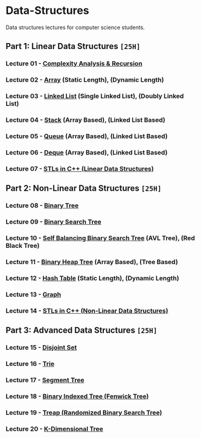 # Data-Structures
Data structures lectures for computer science students.
 
## Part 1: Linear Data Structures `[25H]`

### Lecture 01 - [Complexity Analysis & Recursion](https://github.com/cs-MohamedAyman/Data-Structures/tree/master/Lecture%2001%20-%20Complexity%20Analysis%20%26%20Recursion)
### Lecture 02 - [Array](https://github.com/cs-MohamedAyman/Data-Structures/tree/master/Lecture%2002%20-%20Array) (Static Length), (Dynamic Length)
### Lecture 03 - [Linked List](https://github.com/cs-MohamedAyman/Data-Structures/tree/master/Lecture%2003%20-%20Linked%20List) (Single Linked List), (Doubly Linked List)
### Lecture 04 - [Stack](https://github.com/cs-MohamedAyman/Data-Structures/tree/master/Lecture%2004%20-%20Stack) (Array Based), (Linked List Based)
### Lecture 05 - [Queue](https://github.com/cs-MohamedAyman/Data-Structures/tree/master/Lecture%2005%20-%20Queue) (Array Based), (Linked List Based)
### Lecture 06 - [Deque](https://github.com/cs-MohamedAyman/Data-Structures/tree/master/Lecture%2006%20-%20Deque) (Array Based), (Linked List Based)
### Lecture 07 - [STLs in C++ (Linear Data Structures)](https://github.com/cs-MohamedAyman/Data-Structures/tree/master/Lecture%2007%20-%20STL%20in%20C%2B%2B%20(Linear%20Data%20Structures))

## Part 2: Non-Linear Data Structures `[25H]`
 
### Lecture 08 - [Binary Tree](https://github.com/cs-MohamedAyman/Data-Structures/tree/master/Lecture%2008%20-%20Binary%20Tree)
### Lecture 09 - [Binary Search Tree](https://github.com/cs-MohamedAyman/Data-Structures/tree/master/Lecture%2009%20-%20Binary%20Search%20Tree)
### Lecture 10 - [Self Balancing Binary Search Tree](https://github.com/cs-MohamedAyman/Data-Structures/tree/master/Lecture%2010%20-%20Self%20Balancing%20Binary%20Search%20Tree) (AVL Tree), (Red Black Tree)
### Lecture 11 - [Binary Heap Tree](https://github.com/cs-MohamedAyman/Data-Structures/tree/master/Lecture%2011%20-%20Binary%20Heap%20Tree) (Array Based), (Tree Based)
### Lecture 12 - [Hash Table](https://github.com/cs-MohamedAyman/Data-Structures/tree/master/Lecture%2012%20-%20Hash%20Table) (Static Length), (Dynamic Length)
### Lecture 13 - [Graph](https://github.com/cs-MohamedAyman/Data-Structures/tree/master/Lecture%2013%20-%20Graph)
### Lecture 14 - [STLs in C++ (Non-Linear Data Structures)](https://github.com/cs-MohamedAyman/Data-Structures/tree/master/Lecture%2014%20-%20STL%20in%20C%2B%2B%20(Non-Linear%20Data%20Structures))

## Part 3: Advanced Data Structures `[25H]`

### Lecture 15 - [Disjoint Set]()
### Lecture 16 - [Trie]()
### Lecture 17 - [Segment Tree]()
### Lecture 18 - [Binary Indexed Tree (Fenwick Tree)]()
### Lecture 19 - [Treap (Randomized Binary Search Tree)]()
### Lecture 20 - [K-Dimensional Tree]()
